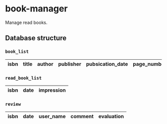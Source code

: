 # book-manager
Manage read books.

## Database structure
### `book_list`
| isbn | title | author | publisher | pubsication_date | page_number | price | tag | link |
|----|----|----|----|----|----|----|----|----|

### `read_book_list`
| isbn | date | impression |
|----|----|----|

### `review`
| isbn | date | user_name | comment | evaluation |
|----|----|----|----|----|